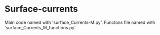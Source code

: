 # Surface-currents
Main code named with 'surface_Currents-M.py'. Functons file named with 'surface_Currents_M_functions.py'.
